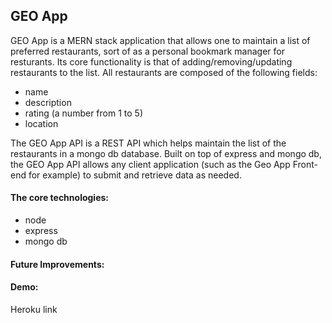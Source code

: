 <h2>GEO App</h2>

GEO App is a MERN stack application that allows one to maintain a list of preferred restaurants, sort of as a personal bookmark manager for resturants. Its core functionality is that of adding/removing/updating restaurants to the list. All restaurants are composed of the following fields:

- name
- description
- rating (a number from 1 to 5)
- location

The GEO App API is a REST API which helps maintain the list of the restaurants in a mongo db database. Built on top of express and mongo db, the GEO App API allows any client application (such as the Geo App Front-end for example) to submit and retrieve data as needed. 

<h4>The core technologies:</h4>

- node
- express
- mongo db

<h4> Future Improvements:</h4>

<h4> Demo: </h4>
Heroku link
